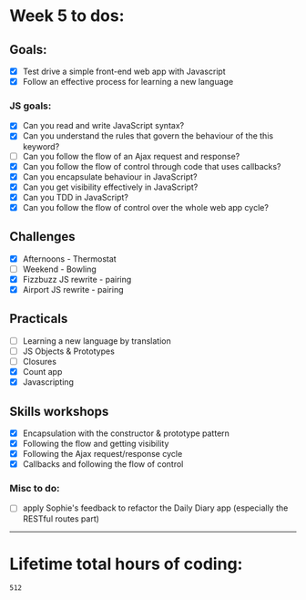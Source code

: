 # Week 5 to dos:

## Goals:

- [x] Test drive a simple front-end web app with Javascript
- [x] Follow an effective process for learning a new language

### JS goals:

- [x] Can you read and write JavaScript syntax?
- [x] Can you understand the rules that govern the behaviour of the this keyword?
- [ ] Can you follow the flow of an Ajax request and response?
- [x] Can you follow the flow of control through code that uses callbacks?
- [x] Can you encapsulate behaviour in JavaScript?
- [x] Can you get visibility effectively in JavaScript?
- [x] Can you TDD in JavaScript?
- [x] Can you follow the flow of control over the whole web app cycle?

## Challenges

- [x] Afternoons - Thermostat
- [ ] Weekend - Bowling
- [x] Fizzbuzz JS rewrite - pairing
- [x] Airport JS rewrite - pairing

## Practicals

- [ ] Learning a new language by translation
- [ ] JS Objects & Prototypes
- [ ] Closures
- [x] Count app
- [x] Javascripting 

## Skills workshops

- [x] Encapsulation with the constructor & prototype pattern
- [x] Following the flow and getting visibility
- [x] Following the Ajax request/response cycle
- [x] Callbacks and following the flow of control

### Misc to do:

- [ ] apply Sophie's feedback to refactor the Daily Diary app (especially the RESTful routes part)









---

# Lifetime total hours of coding:

```
512
```
